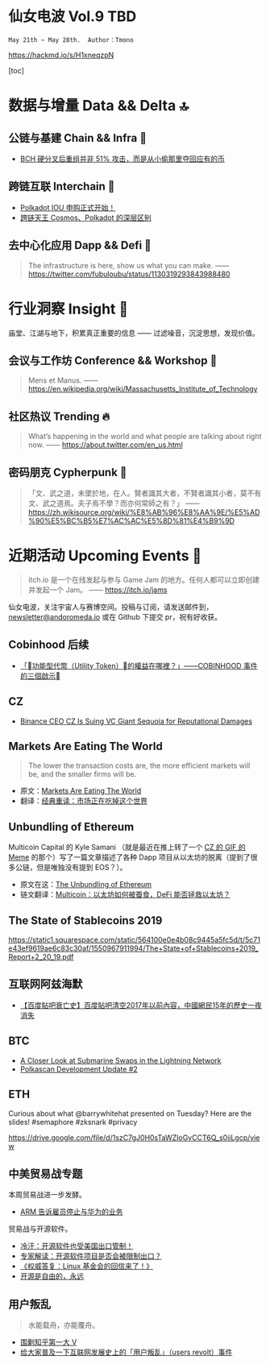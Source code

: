 # 仙女电波 Vol.9 TBD
`May 21th ~ May 28th.  Author：Tmono`

https://hackmd.io/s/H1xneqzpN


[toc]

# 数据与增量 Data && Delta 🔝


## 公链与基建 Chain && Infra 🔧


- [BCH 硬分叉后重组并非 51% 攻击，而是从小偷那里夺回应有的币](https://www.chainnews.com/articles/613241971131.htm)

## 跨链互联 Interchain 🔗


- [Polkadot IOU 申购正式开始！](https://mp.weixin.qq.com/s?__biz=Mzg5NTAyNDAxMQ==&mid=2247484862&idx=1&sn=c4481b305f32cad4ce27e18100a593d4&chksm=c017eb5af760624ce2706d416725a234d7a97b320d899afa1074aef6184a4547d1686351f2a8&scene=0&xtrack=1)
- [跨链天王 Cosmos、Polkadot 的深层区别](https://www.chainnews.com/articles/976923251427.htm)


## 去中心化应用 Dapp && Defi 📱
> The infrastructure is here, show us what you can make. 
> —— https://twitter.com/fubuloubu/status/1130319293843988480

# 行业洞察 Insight 🔭

庙堂、江湖与地下，积累真正重要的信息 —— 过滤噪音，沉淀思想，发现价值。

## 会议与工作坊 Conference && Workshop 📓
> Mens et Manus.
> —— https://en.wikipedia.org/wiki/Massachusetts_Institute_of_Technology

## 社区热议 Trending 🔥
> What’s happening in the world and what people are talking about right now.
> —— https://about.twitter.com/en_us.html

## 密码朋克 Cypherpunk 💾
> 「文、武之道，未墜於地，在人。賢者識其大者，不賢者識其小者，莫不有文、武之道焉。夫子焉不學？而亦何常師之有？」
> —— https://zh.wikisource.org/wiki/%E8%AB%96%E8%AA%9E/%E5%AD%90%E5%BC%B5%E7%AC%AC%E5%8D%81%E4%B9%9D


# 近期活动 Upcoming Events 📅
> itch.io 是一个在线发起与参与 Game Jam 的地方。任何人都可以立即创建并发起一个 Jam。
> —— https://itch.io/jams
> 

仙女电波，关注宇宙人与赛博空间。投稿与订阅，请发送邮件到，newsletter@andoromeda.io 或在 Github 下提交 pr，祝有好收获。



## Cobinhood 后续
- [「功能型代幣（Utility Token）的權益在哪裡？」——COBINHOOD 事件的三個啟示](https://www.blocktempo.com/utility-token-holder-vs-cobinhood-what-we-learn/)

## CZ 
- [Binance CEO CZ Is Suing VC Giant Sequoia for Reputational Damages](https://www.coindesk.com/binance-ceo-cz-is-suing-vc-giant-sequoia-for-reputational-damages?utm_source=facebook&utm_medium=coindesk&utm_term=&utm_content=&utm_campaign=Organic%20)


## Markets Are Eating The World
> The lower the transaction costs are, the more efficient markets will be, and the smaller firms will be.

- 原文：[Markets Are Eating The World](https://www.ribbonfarm.com/2019/02/28/markets-are-eating-the-world/)
- 翻译：[经典重读：市场正在吃掉这个世界](https://mp.weixin.qq.com/s/3w7DfIJ7tWL6CRdRyUri3w)
## Unbundling of Ethereum

Multicoin Capital 的 Kyle Samani （就是最近在推上转了一个 [CZ 的 GIF 的 Meme](https://twitter.com/KyleSamani/status/1132287011354763264) 的那个）写了一篇文章描述了各种 Dapp 项目从以太坊的脱离（提到了很多公链，但是唯独没有提到 EOS？）。

- 原文在这：[The Unbundling of Ethereum](
https://multicoin.capital/2019/05/24/the-unbundling-of-ethereum/)
- 链文翻译：[Multicoin：以太坊如何被蚕食，DeFi 能否拯救以太坊？](https://mp.weixin.qq.com/s/xovXu3K6N-pccHz0yVae6g)


## The State of Stablecoins 2019

https://static1.squarespace.com/static/564100e0e4b08c9445a5fc5d/t/5c71e43ef9619ae6c83c30af/1550967911994/The+State+of+Stablecoins+2019_Report+2_20_19.pdf


## 互联网阿兹海默
- [【百度貼吧衰亡史】百度貼吧清空2017年以前內容，中國網民15年的歷史一夜消失](https://chinaqna.com/a/82722?fbclid=IwAR2jl_QrEqfn4hWL6vQkWWtJiZrWZTNnkYnuBsQSvYEownjIKOvUGIZumBA)


## BTC

- [A Closer Look at Submarine Swaps in the Lightning Network](https://medium.com/muunwallet/a-closer-look-at-submarine-swaps-in-the-lightning-network-4417a2e8f93c)
- [Polkascan Development Update #2](https://medium.com/polkadot-network/polkascan-development-update-2-966d549f77ef?sk=d6fe4aacf192b6cedf1a7b0b7750e567)

## ETH

Curious about what @barrywhitehat
presented on Tuesday? Here are the slides! #semaphore #zksnark #privacy


https://drive.google.com/file/d/1szC7gJ0H0sTaWZIoGvCCT6Q_s0iiLgcp/view



## 中美贸易战专题
本周贸易战进一步发酵。
- [ARM 告诉雇员停止与华为的业务](https://www.solidot.org/story?sid=60715)

贸易战与开源软件。
- [冷汗：开源软件也受美国出口管制！](https://mp.weixin.qq.com/s/XV_35Qkw1hKmxY8R17OCuA)
- [专家解读：开源软件项目是否会被限制出口？](https://mp.weixin.qq.com/s/_wmBHskWi5CCTjDWu6fMAg)
- [《权威答复：Linux 基金会的回信来了！》](https://mp.weixin.qq.com/s/UGpdQItcwPACe2k-rGSUuA)
- [开源是自由的，永远](https://mp.weixin.qq.com/s/b9TPrtxWmMHX3BA8Eq_OGQ)


## 用户叛乱
> 水能载舟，亦能覆舟。
- [围剿知乎第一大 V](https://mp.weixin.qq.com/s/PePXDlaIHhQ4-LcAuKNmoA)
- [给大家普及一下互联网发展史上的「用户叛乱」（users revolt）事件](https://zhuanlan.zhihu.com/p/66578807?utm_source=wechat_session&utm_medium=social&utm_oi=30764922044416)
